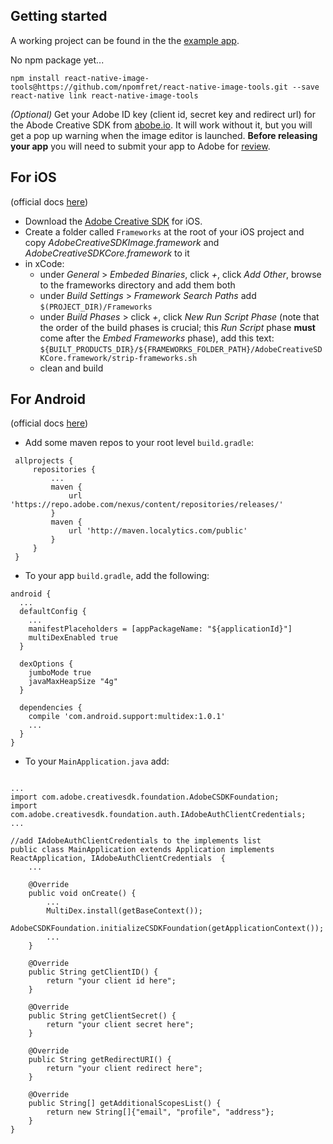## Getting started

A working project can be found in the the [example app](https://github.com/npomfret/rn-image-tools-example).

No npm package yet...
    
    npm install react-native-image-tools@https://github.com/npomfret/react-native-image-tools.git --save
    react-native link react-native-image-tools
    
_(Optional)_ Get your Adobe ID key (client id, secret key and redirect url) for the Abode Creative SDK 
from [abobe.io](https://www.adobe.io/console/integrations/new).  It will work without it, but you will 
get a pop up warning when the image editor is launched.  **Before releasing your app** you will need 
to submit your app to Adobe for [review](https://creativesdk.zendesk.com/hc/en-us/articles/204601215-How-to-complete-the-Production-Client-ID-Request).

## For iOS

(official docs [here](https://creativesdk.adobe.com/docs/ios/#/articles/gettingstarted/index.html))

* Download the [Adobe Creative SDK](https://creativesdk.adobe.com/downloads.html) for iOS.
* Create a folder called `Frameworks` at the root of your iOS project and copy _AdobeCreativeSDKImage.framework_ and _AdobeCreativeSDKCore.framework_ to it
* in xCode:
  * under _General_ > _Embeded Binaries_, click _+_, click _Add Other_, browse to the frameworks directory and add them both
  * under _Build Settings_ > _Framework Search Paths_  add `$(PROJECT_DIR)/Frameworks`
  * under _Build Phases_ > click _+_, click _New Run Script Phase_ (note that the order of the build phases is crucial; this _Run Script_ phase **must** come after the _Embed Frameworks_ phase), add this text: 
    `${BUILT_PRODUCTS_DIR}/${FRAMEWORKS_FOLDER_PATH}/AdobeCreativeSDKCore.framework/strip-frameworks.sh`
  * clean and build

## For Android

(official docs [here](https://creativesdk.adobe.com/docs/android/#/articles/gettingstarted/index.html))

* Add some maven repos to your root level `build.gradle`:

```
 allprojects {
     repositories {
         ...
         maven {
             url 'https://repo.adobe.com/nexus/content/repositories/releases/'
         }
         maven {
             url 'http://maven.localytics.com/public'
         }
     }
 }
```

* To your app `build.gradle`, add the following:

```
android {
  ...
  defaultConfig {
    ...
    manifestPlaceholders = [appPackageName: "${applicationId}"]
    multiDexEnabled true    
  }

  dexOptions {
    jumboMode true
    javaMaxHeapSize "4g"
  }

  dependencies {
    compile 'com.android.support:multidex:1.0.1'
    ...
  }
}
```

* To your `MainApplication.java` add:

```

...
import com.adobe.creativesdk.foundation.AdobeCSDKFoundation;
import com.adobe.creativesdk.foundation.auth.IAdobeAuthClientCredentials;
...

//add IAdobeAuthClientCredentials to the implements list
public class MainApplication extends Application implements ReactApplication, IAdobeAuthClientCredentials  {
    ...
    
    @Override
    public void onCreate() {
        ...
        MultiDex.install(getBaseContext());
        AdobeCSDKFoundation.initializeCSDKFoundation(getApplicationContext());
        ...
    }

    @Override
    public String getClientID() {
        return "your client id here";
    }

    @Override
    public String getClientSecret() {
        return "your client secret here";
    }

    @Override
    public String getRedirectURI() {
        return "your client redirect here";
    }

    @Override
    public String[] getAdditionalScopesList() {
        return new String[]{"email", "profile", "address"};
    }
}
```
